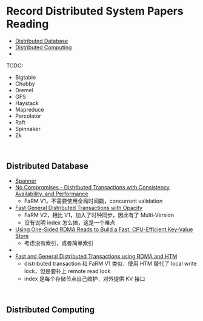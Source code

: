 # Record Distributed System Papers Reading

- [Distributed Database](#distributed_database)
- [Distributed Computing](#distributed_computing)
- []()



TODO:

- Bigtable
- Chubby
- Dremel
- GFS
- Haystack
- Mapreduce
- Percolator
- Raft
- Spinnaker
- Zk


&nbsp;   
<a id="distributed_database"></a>
## Distributed Database

- [Spanner](https://github.com/rsy56640/paper-reading/tree/master/%E5%88%86%E5%B8%83%E5%BC%8F/content/Spanner)
- [No Compromises - Distributed Transactions with Consistency, Availability, and Performance](https://github.com/rsy56640/paper-reading/tree/master/%E5%88%86%E5%B8%83%E5%BC%8F/content/No%20Compromises%20-%20Distributed%20Transactions%20with%20Consistency%2C%20Availability%2C%20and%20Performance)
  - FaRM V1，不需要使用全局时间戳，concurrent validation
- [Fast General Distributed Transactions with Opacity](https://github.com/rsy56640/paper-reading/tree/master/%E5%88%86%E5%B8%83%E5%BC%8F/content/Fast%20General%20Distributed%20Transactions%20with%20Opacity)
  - FaRM V2，相比 V1，加入了时钟同步，因此有了 Multi-Version
  - 没有说明 index 怎么搞，这是一个难点
- [Using One-Sided RDMA Reads to Build a Fast, CPU-Efficient Key-Value Store](https://github.com/rsy56640/paper-reading/tree/master/%E5%88%86%E5%B8%83%E5%BC%8F/content/Using%20One-Sided%20RDMA%20Reads%20to%20Build%20a%20Fast%2C%20CPU-Efficient%20Key-Value%20Store)
  -  考虑没有索引，或者简单索引
- []()
- [Fast and General Distributed Transactions using RDMA and HTM](https://github.com/rsy56640/paper-reading/tree/master/%E5%88%86%E5%B8%83%E5%BC%8F/content/Fast%20and%20General%20Distributed%20Transactions%20using%20RDMA%20and%20HTM)
  - distributed transaction 和 FaRM V1 类似，使用 HTM 替代了 local write lock，但是要补上 remote read lock
  - index 是每个存储节点自己维护，对外提供 KV 接口



&nbsp;   
<a id="distributed_computing"></a>
## Distributed Computing